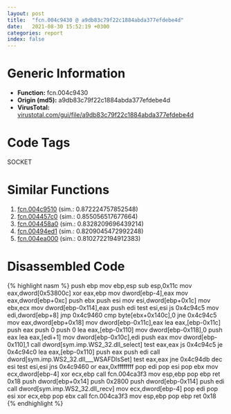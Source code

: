 ```yaml
---
layout: post
title:  "fcn.004c9430 @ a9db83c79f22c1884abda377efdebe4d"
date:   2021-08-30 15:52:19 +0300
categories: report
index: false
---
```


# Generic Information
- **Function:** fcn.004c9430
- **Origin (md5):** a9db83c79f22c1884abda377efdebe4d
- **VirusTotal:** [virustotal.com/gui/file/a9db83c79f22c1884abda377efdebe4d][virustotal_ref]

# Code Tags
<span class="tag" id="SOCKET">SOCKET</span>


# Similar Functions

1. [fcn.004c9510][similar_1_ref] (sim.: 0.872224757852548)
2. [fcn.004457c0][similar_2_ref] (sim.: 0.855056517677664)
3. [fcn.004458a0][similar_3_ref] (sim.: 0.8328209696439214)
4. [fcn.00494ed1][similar_4_ref] (sim.: 0.8209045472992248)
5. [fcn.004ea000][similar_5_ref] (sim.: 0.8102722194912383)


# Disassembled Code

{% highlight nasm %}
push ebp
mov ebp,esp
sub esp,0x11c
mov eax,dword[0x53800c]
xor eax,ebp
mov dword[ebp-4],eax
mov eax,dword[ebp+0xc]
push ebx
push esi
mov esi,dword[ebp+0x1c]
mov ebx,ecx
mov dword[ebp-0x114],eax
push edi
test esi,esi
js 0x4c94c5
mov edi,dword[ebp+8]
jmp 0x4c9460
cmp byte[ebx+0x140c],0
jne 0x4c94c5
mov eax,dword[ebp+0x18]
mov dword[ebp-0x11c],eax
lea eax,[ebp-0x11c]
push eax
push 0
push 0
lea eax,[ebp-0x110]
mov dword[ebp-0x118],0
push eax
lea eax,[edi+1]
mov dword[ebp-0x10c],edi
push eax
mov dword[ebp-0x110],1
call dword[sym.imp.WS2_32.dll_select]
test eax,eax
js 0x4c94c5
je 0x4c94c0
lea eax,[ebp-0x110]
push eax
push edi
call dword[sym.imp.WS2_32.dll___WSAFDIsSet]
test eax,eax
jne 0x4c94db
dec esi
test esi,esi
jns 0x4c9460
or eax,0xffffffff
pop edi
pop esi
pop ebx
mov ecx,dword[ebp-4]
xor ecx,ebp
call fcn.004ca3f3
mov esp,ebp
pop ebp
ret 0x18
push dword[ebp+0x14]
push 0x2800
push dword[ebp-0x114]
push edi
call dword[sym.imp.WS2_32.dll_recv]
mov ecx,dword[ebp-4]
pop edi
pop esi
xor ecx,ebp
pop ebx
call fcn.004ca3f3
mov esp,ebp
pop ebp
ret 0x18
{% endhighlight %}


[similar_1_ref]: /report/fcn.004c9510@a9db83c79f22c1884abda377efdebe4d
[similar_2_ref]: /report/fcn.004457c0@3dfcfb1d918b690c00de324bcfcdc082
[similar_3_ref]: /report/fcn.004458a0@3dfcfb1d918b690c00de324bcfcdc082
[similar_4_ref]: /report/fcn.00494ed1@3b2d901eaca41ce14deca6a48c0c801a
[similar_5_ref]: /report/fcn.004ea000@4fe38de7c6c86a1bad209560fa052231
[virustotal_ref]: https://www.virustotal.com/gui/file/a9db83c79f22c1884abda377efdebe4d
